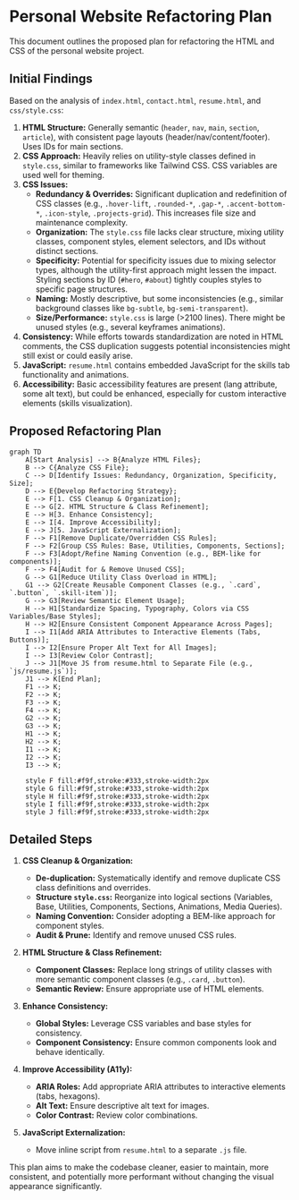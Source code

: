 # Personal Website Refactoring Plan

This document outlines the proposed plan for refactoring the HTML and CSS of the personal website project.

## Initial Findings

Based on the analysis of `index.html`, `contact.html`, `resume.html`, and `css/style.css`:

1.  **HTML Structure:** Generally semantic (`header`, `nav`, `main`, `section`, `article`), with consistent page layouts (header/nav/content/footer). Uses IDs for main sections.
2.  **CSS Approach:** Heavily relies on utility-style classes defined in `style.css`, similar to frameworks like Tailwind CSS. CSS variables are used well for theming.
3.  **CSS Issues:**
    *   **Redundancy & Overrides:** Significant duplication and redefinition of CSS classes (e.g., `.hover-lift`, `.rounded-*`, `.gap-*`, `.accent-bottom-*`, `.icon-style`, `.projects-grid`). This increases file size and maintenance complexity.
    *   **Organization:** The `style.css` file lacks clear structure, mixing utility classes, component styles, element selectors, and IDs without distinct sections.
    *   **Specificity:** Potential for specificity issues due to mixing selector types, although the utility-first approach might lessen the impact. Styling sections by ID (`#hero`, `#about`) tightly couples styles to specific page structures.
    *   **Naming:** Mostly descriptive, but some inconsistencies (e.g., similar background classes like `bg-subtle`, `bg-semi-transparent`).
    *   **Size/Performance:** `style.css` is large (>2100 lines). There might be unused styles (e.g., several keyframes animations).
4.  **Consistency:** While efforts towards standardization are noted in HTML comments, the CSS duplication suggests potential inconsistencies might still exist or could easily arise.
5.  **JavaScript:** `resume.html` contains embedded JavaScript for the skills tab functionality and animations.
6.  **Accessibility:** Basic accessibility features are present (lang attribute, some alt text), but could be enhanced, especially for custom interactive elements (skills visualization).

## Proposed Refactoring Plan

```mermaid
graph TD
    A[Start Analysis] --> B{Analyze HTML Files};
    B --> C{Analyze CSS File};
    C --> D[Identify Issues: Redundancy, Organization, Specificity, Size];
    D --> E{Develop Refactoring Strategy};
    E --> F[1. CSS Cleanup & Organization];
    E --> G[2. HTML Structure & Class Refinement];
    E --> H[3. Enhance Consistency];
    E --> I[4. Improve Accessibility];
    E --> J[5. JavaScript Externalization];
    F --> F1[Remove Duplicate/Overridden CSS Rules];
    F --> F2[Group CSS Rules: Base, Utilities, Components, Sections];
    F --> F3[Adopt/Refine Naming Convention (e.g., BEM-like for components)];
    F --> F4[Audit for & Remove Unused CSS];
    G --> G1[Reduce Utility Class Overload in HTML];
    G1 --> G2[Create Reusable Component Classes (e.g., `.card`, `.button`, `.skill-item`)];
    G --> G3[Review Semantic Element Usage];
    H --> H1[Standardize Spacing, Typography, Colors via CSS Variables/Base Styles];
    H --> H2[Ensure Consistent Component Appearance Across Pages];
    I --> I1[Add ARIA Attributes to Interactive Elements (Tabs, Buttons)];
    I --> I2[Ensure Proper Alt Text for All Images];
    I --> I3[Review Color Contrast];
    J --> J1[Move JS from resume.html to Separate File (e.g., `js/resume.js`)];
    J1 --> K[End Plan];
    F1 --> K;
    F2 --> K;
    F3 --> K;
    F4 --> K;
    G2 --> K;
    G3 --> K;
    H1 --> K;
    H2 --> K;
    I1 --> K;
    I2 --> K;
    I3 --> K;

    style F fill:#f9f,stroke:#333,stroke-width:2px
    style G fill:#f9f,stroke:#333,stroke-width:2px
    style H fill:#f9f,stroke:#333,stroke-width:2px
    style I fill:#f9f,stroke:#333,stroke-width:2px
    style J fill:#f9f,stroke:#333,stroke-width:2px
```

## Detailed Steps

1.  **CSS Cleanup & Organization:**
    *   **De-duplication:** Systematically identify and remove duplicate CSS class definitions and overrides.
    *   **Structure `style.css`:** Reorganize into logical sections (Variables, Base, Utilities, Components, Sections, Animations, Media Queries).
    *   **Naming Convention:** Consider adopting a BEM-like approach for component styles.
    *   **Audit & Prune:** Identify and remove unused CSS rules.

2.  **HTML Structure & Class Refinement:**
    *   **Component Classes:** Replace long strings of utility classes with more semantic component classes (e.g., `.card`, `.button`).
    *   **Semantic Review:** Ensure appropriate use of HTML elements.

3.  **Enhance Consistency:**
    *   **Global Styles:** Leverage CSS variables and base styles for consistency.
    *   **Component Consistency:** Ensure common components look and behave identically.

4.  **Improve Accessibility (A11y):**
    *   **ARIA Roles:** Add appropriate ARIA attributes to interactive elements (tabs, hexagons).
    *   **Alt Text:** Ensure descriptive alt text for images.
    *   **Color Contrast:** Review color combinations.

5.  **JavaScript Externalization:**
    *   Move inline script from `resume.html` to a separate `.js` file.

This plan aims to make the codebase cleaner, easier to maintain, more consistent, and potentially more performant without changing the visual appearance significantly.